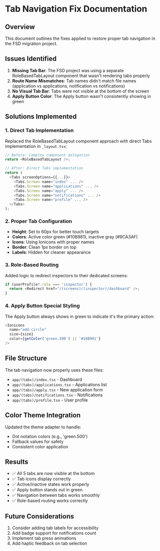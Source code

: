 # Tab Navigation Fix Documentation

## Overview
This document outlines the fixes applied to restore proper tab navigation in the FSD migration project.

## Issues Identified

1. **Missing Tab Bar**: The FSD project was using a separate RoleBasedTabLayout component that wasn't rendering tabs properly
2. **Route Name Mismatches**: Tab names didn't match file names (application vs applications, notification vs notifications)
3. **No Visual Tab Bar**: Tabs were not visible at the bottom of the screen
4. **Apply Button Color**: The Apply button wasn't consistently showing in green

## Solutions Implemented

### 1. Direct Tab Implementation
Replaced the RoleBasedTabLayout component approach with direct Tabs implementation in `_layout.tsx`:

```typescript
// Before: Complex component delegation
return <RoleBasedTabLayout />;

// After: Direct Tabs implementation
return (
  <Tabs screenOptions={{...}}>
    <Tabs.Screen name="index" ... />
    <Tabs.Screen name="applications" ... />
    <Tabs.Screen name="apply" ... />
    <Tabs.Screen name="notifications" ... />
    <Tabs.Screen name="profile" ... />
  </Tabs>
);
```

### 2. Proper Tab Configuration
- **Height**: Set to 60px for better touch targets
- **Colors**: Active color green (#10B981), inactive gray (#9CA3AF)
- **Icons**: Using Ionicons with proper names
- **Border**: Clean 1px border on top
- **Labels**: Hidden for cleaner appearance

### 3. Role-Based Routing
Added logic to redirect inspectors to their dedicated screens:
```typescript
if (userProfile?.role === 'inspector') {
  return <Redirect href="/(screens)/(inspector)/dashboard" />;
}
```

### 4. Apply Button Special Styling
The Apply button always shows in green to indicate it's the primary action:
```typescript
<Ionicons 
  name="add-circle" 
  size={size} 
  color={getColor('green.500') || '#10B981'} 
/>
```

## File Structure
The tab navigation now properly uses these files:
- `app/(tabs)/index.tsx` - Dashboard
- `app/(tabs)/applications.tsx` - Applications list
- `app/(tabs)/apply.tsx` - New application form
- `app/(tabs)/notifications.tsx` - Notifications
- `app/(tabs)/profile.tsx` - User profile

## Color Theme Integration
Updated the theme adapter to handle:
- Dot notation colors (e.g., 'green.500')
- Fallback values for safety
- Consistent color application

## Results
- ✅ All 5 tabs are now visible at the bottom
- ✅ Tab icons display correctly
- ✅ Active/inactive states work properly
- ✅ Apply button stands out in green
- ✅ Navigation between tabs works smoothly
- ✅ Role-based routing works correctly

## Future Considerations
1. Consider adding tab labels for accessibility
2. Add badge support for notifications count
3. Implement tab press animations
4. Add haptic feedback on tab selection
